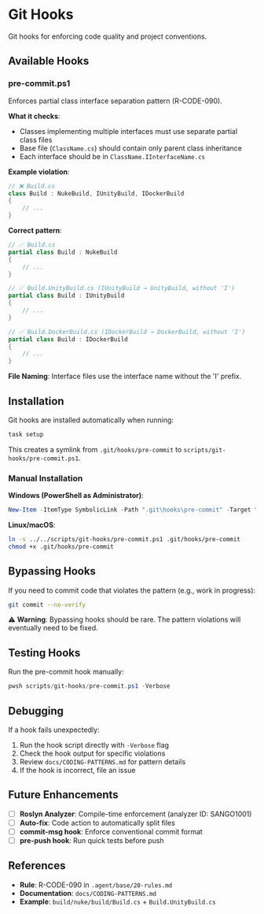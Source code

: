 # Git Hooks

Git hooks for enforcing code quality and project conventions.

## Available Hooks

### pre-commit.ps1

Enforces partial class interface separation pattern (R-CODE-090).

**What it checks**:
- Classes implementing multiple interfaces must use separate partial class files
- Base file (`ClassName.cs`) should contain only parent class inheritance
- Each interface should be in `ClassName.IInterfaceName.cs`

**Example violation**:
```csharp
// ❌ Build.cs
class Build : NukeBuild, IUnityBuild, IDockerBuild
{
    // ...
}
```

**Correct pattern**:
```csharp
// ✅ Build.cs
partial class Build : NukeBuild
{
    // ...
}

// ✅ Build.UnityBuild.cs (IUnityBuild → UnityBuild, without 'I')
partial class Build : IUnityBuild
{
    // ...
}

// ✅ Build.DockerBuild.cs (IDockerBuild → DockerBuild, without 'I')
partial class Build : IDockerBuild
{
    // ...
}
```

**File Naming**: Interface files use the interface name without the 'I' prefix.

## Installation

Git hooks are installed automatically when running:

```bash
task setup
```

This creates a symlink from `.git/hooks/pre-commit` to `scripts/git-hooks/pre-commit.ps1`.

### Manual Installation

**Windows (PowerShell as Administrator)**:
```powershell
New-Item -ItemType SymbolicLink -Path ".git\hooks\pre-commit" -Target "..\..\scripts\git-hooks\pre-commit.ps1"
```

**Linux/macOS**:
```bash
ln -s ../../scripts/git-hooks/pre-commit.ps1 .git/hooks/pre-commit
chmod +x .git/hooks/pre-commit
```

## Bypassing Hooks

If you need to commit code that violates the pattern (e.g., work in progress):

```bash
git commit --no-verify
```

⚠️ **Warning**: Bypassing hooks should be rare. The pattern violations will eventually need to be fixed.

## Testing Hooks

Run the pre-commit hook manually:

```powershell
pwsh scripts/git-hooks/pre-commit.ps1 -Verbose
```

## Debugging

If a hook fails unexpectedly:

1. Run the hook script directly with `-Verbose` flag
2. Check the hook output for specific violations
3. Review `docs/CODING-PATTERNS.md` for pattern details
4. If the hook is incorrect, file an issue

## Future Enhancements

- [ ] **Roslyn Analyzer**: Compile-time enforcement (analyzer ID: SANGO1001)
- [ ] **Auto-fix**: Code action to automatically split files
- [ ] **commit-msg hook**: Enforce conventional commit format
- [ ] **pre-push hook**: Run quick tests before push

## References

- **Rule**: R-CODE-090 in `.agent/base/20-rules.md`
- **Documentation**: `docs/CODING-PATTERNS.md`
- **Example**: `build/nuke/build/Build.cs` + `Build.UnityBuild.cs`
